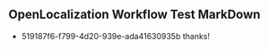 ## OpenLocalization Workflow Test MarkDown
* 519187f6-f799-4d20-939e-ada41630935b thanks!

<!--HONumber=Jul16_HO2-->


